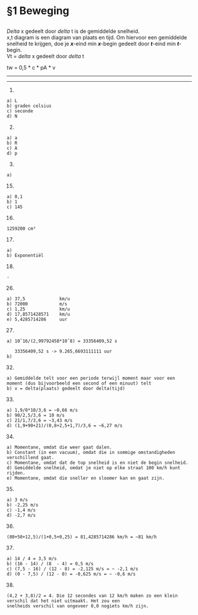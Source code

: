# §1 Beweging
## 
*Delta* x gedeelt door *delta* t is de gemiddelde snelheid. </br>
x,t diagram is een diagram van plaats en tijd. Om hiervoor een gemiddelde snelheid te krijgen, doe je ***x***-eind min ***x***-begin gedeelt door ***t***-eind min ***t***-begin. </br>
Vt = *delta* x gedeelt door *delta* t </br>

tw = 0,5 * c * pA * v


---
---
1. 

    a) L 
    b) graden celsius 
    c) seconde 
    d) N 

2. 
    
    a) a 
    b) R 
    c) A 
    d) p 

3.  

    a)









15. 

    a) 0,1
    b) 1
    c) 145

16. 

    1259200 cm³

17. 

    a) 
    b) Exponentiël

18. 

    -

26. 

    a) 37,5             km/u
    b) 72000            m/s
    c) 1,25             km/u
    d) 17,8571428571    km/u
    e) 5,4285714286     uur

27. 

    a) 10ˆ16/(2,99792458*10ˆ8) = 33356409,52 s
    
       33356409,52 s -> 9.265,6693111111 uur
    b) 

32. 

    a) Gemiddelde telt voor een periode terwijl moment maar voor een moment (dus bijvoorbeeld een second of een minuut) telt
    b) v = delta(plaats) gedeelt door delta(tijd)

33. 

    a) 1,9/8*10/3,6 = ~0,66 m/s
    b) 90/2,5/3,6 = 10 m/s
    c) 21/1,7/3,6 = ~3,43 m/s
    d) (1,9+90+21)/(0,8+2,5+1,7)/3,6 = ~6,27 m/s

34. 

    a) Momentane, omdat die weer gaat dalen.
    b) Constant (in een vacuum), omdat die in sommige omstandigheden verschillend gaat.
    c) Momentane, omdat dat de top snelheid is en niet de begin snelheid.
    d) Gemiddelde snelheid, omdat je niet op elke straat 100 km/h kunt rijden.
    e) Momentane, omdat die sneller en sloomer kan en gaat zijn.

35.

    a) 3 m/s
    b) -2,25 m/s
    c) -1,4 m/s
    d) -2,7 m/s

36. 

    (80+50+12,5)/(1+0,5+0,25) = 81,4285714286 km/h = ~81 km/h

37. 

    a) 14 / 4 = 3,5 m/s
    b) (16 - 14) / (8  - 4) = 0,5 m/s
    c) (7,5 - 16) / (12 - 8) = -2,125 m/s = ~ -2,1 m/s
    d) (0 - 7,5) / (12 - 0) = -0,625 m/s = ~ -0,6 m/s

38. 

    (4,2 + 3,8)/2 = 4. Die 12 secondes van 12 km/h maken zo een klein verschil dat het niet uitmaakt. Het zou een
    snelheids verschil van ongeveer 0,0 nogiets km/h zijn.
